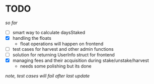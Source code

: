# TODO

*so far*
- [ ] smart way to calculate daysStaked 
- [x] handling the floats
    - float operations will happen on frontend
- [ ] test cases for harvest and other admin functions
- [ ] solution for returning UserInfo struct for frontend
- [x] managing fees and their acquisition during stake/unstake/harvest
    - needs some polishing but its done

*note, test cases will fail after last update*
